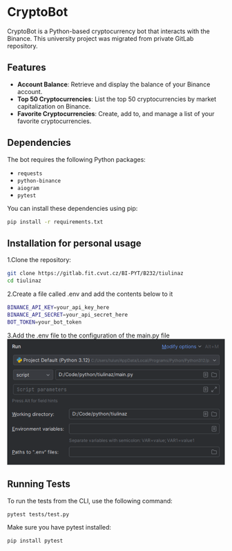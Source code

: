 # CryptoBot

CryptoBot is a Python-based cryptocurrency bot that interacts with the Binance.
This university project was migrated from private GitLab repository.

## Features

- **Account Balance**: Retrieve and display the balance of your Binance account.
- **Top 50 Cryptocurrencies**: List the top 50 cryptocurrencies by market capitalization on Binance.
- **Favorite Cryptocurrencies**: Create, add to, and manage a list of your favorite cryptocurrencies.

## Dependencies

The bot requires the following Python packages:

- `requests`
- `python-binance`
- `aiogram`
- `pytest`

You can install these dependencies using pip:

```bash
pip install -r requirements.txt
```

## Installation for personal usage
1.Clone the repository:
```bash
git clone https://gitlab.fit.cvut.cz/BI-PYT/B232/tiulinaz
cd tiulinaz
```
2.Create a file called .env and add the contents below to it
```bash
BINANCE_API_KEY=your_api_key_here
BINANCE_API_SECRET=your_api_secret_here
BOT_TOKEN=your_bot_token
```
3.Add the .env file to the configuration of the main.py file
![img.png](img.png)

## Running Tests
To run the tests from the CLI, use the following command:
```bash
pytest tests/test.py
```
Make sure you have pytest installed:
```bash
pip install pytest
```
